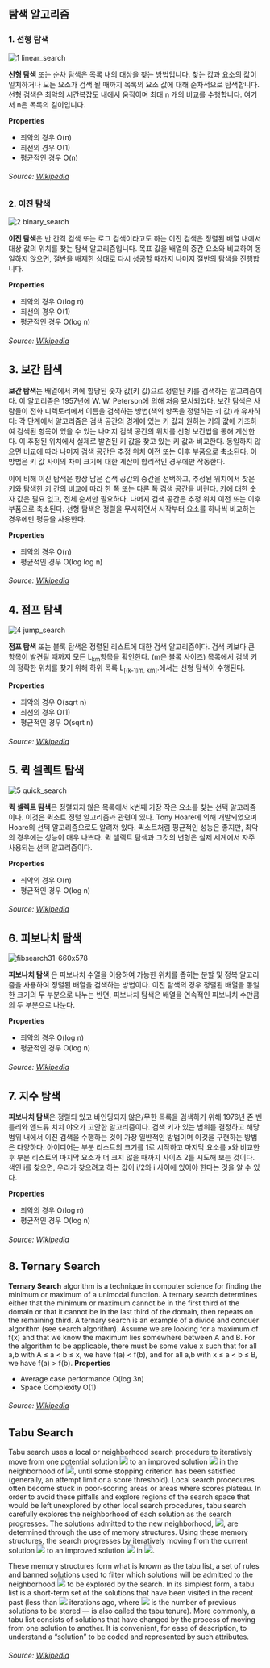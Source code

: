 ## 탐색 알고리즘

### 1. 선형 탐색
![1 linear_search](https://user-images.githubusercontent.com/38908132/49684284-54c6cd80-fb15-11e8-946a-290519ac5588.gif)

**선형 탐색** 또는 순차 탐색은 목록 내의 대상을 찾는 방법입니다. 찾는 값과 요소의 값이 일치하거나 모든 요소가 검색 될 때까지 목록의 요소 값에 대해 순차적으로 탐색합니다. 선형 검색은 최악의 시간복잡도 내에서 움직이며 최대 n 개의 비교를 수행합니다. 여기서 n은 목록의 길이입니다.

__Properties__
* 최악의 경우	O(n)
* 최선의 경우	O(1)
* 평균적인 경우	O(n)

###### Source: [Wikipedia](https://en.wikipedia.org/wiki/Linear_search)

### 2. 이진 탐색
![2 binary_search](https://user-images.githubusercontent.com/38908132/49684281-54c6cd80-fb15-11e8-8d9a-d3928cea5afa.png)

**이진 탐색**은 반 간격 검색 또는 로그 검색이라고도 하는 이진 검색은 정렬된 배열 내에서 대상 값의 위치를 찾는 탐색 알고리즘입니다. 목표 값을 배열의 중간 요소와 비교하여 동일하지 않으면, 절반을 배제한 상태로 다시 성공할 때까지 나머지 절반의 탐색을 진행합니다.

__Properties__
* 최악의 경우	O(log n)
* 최선의 경우	O(1)
* 평균적인 경우	O(log n)

###### Source: [Wikipedia](https://en.wikipedia.org/wiki/Binary_search_algorithm)

## 3. 보간 탐색

**보간 탐색**는 배열에서 키에 할당된 숫자 값(키 값)으로 정렬된 키를 검색하는 알고리즘이다. 이 알고리즘은 1957년에 W. W. Peterson에 의해 처음 묘사되었다. 보간 탐색은 사람들이 전화 디렉토리에서 이름을 검색하는 방법(책의 항목을 정렬하는 키 값)과 유사하다: 각 단계에서 알고리즘은 검색 공간의 경계에 있는 키 값과 원하는 키의 값에 기초하여 검색된 항목이 있을 수 있는 나머지 검색 공간의 위치를 선형 보간법을 통해 계산한다. 이 추정된 위치에서 실제로 발견된 키 값을 찾고 있는 키 값과 비교한다. 동일하지 않으면 비교에 따라 나머지 검색 공간은 추정 위치 이전 또는 이후 부품으로 축소된다. 이 방법은 키 값 사이의 차이 크기에 대한 계산이 합리적인 경우에만 작동한다.

이에 비해 이진 탐색은 항상 남은 검색 공간의 중간을 선택하고, 추정된 위치에서 찾은 키와 탐색한 키 간의 비교에 따라 한 쪽 또는 다른 쪽 검색 공간을 버린다. 키에 대한 숫자 값은 필요 없고, 전체 순서만 필요하다. 나머지 검색 공간은 추정 위치 이전 또는 이후 부품으로 축소된다. 선형 탐색은 정렬을 무시하면서 시작부터 요소를 하나씩 비교하는 경우에만 평등을 사용한다.

__Properties__
* 최악의 경우	O(n)
* 평균적인 경우	O(log log n)

###### Source: [Wikipedia](https://en.wikipedia.org/wiki/Interpolation_search)

## 4. 점프 탐색
![4 jump_search](https://user-images.githubusercontent.com/38908132/49684282-54c6cd80-fb15-11e8-98b3-e3a9108ddf83.jpg)

**점프 탐색** 또는 블록 탐색은 정렬된 리스트에 대한 검색 알고리즘이다. 검색 키보다 큰 항목이 발견될 때까지 모든 L<sub>km</sub>항목을 확인한다. (m은 블록 사이즈) 목록에서 검색 키의 정확한 위치를 찾기 위해 하위 목록 L<sub>[(k-1)m, km]</sub>.에서는 선형 탐색이 수행된다.

__Properties__
* 최악의 경우	O(sqrt n)
* 최선의 경우	O(1)
* 평균적인 경우	O(sqrt n)

###### Source: [Wikipedia](https://en.wikipedia.org/wiki/Jump_search)

## 5. 퀵 셀렉트 탐색
![5 quick_search](https://user-images.githubusercontent.com/38908132/49684283-54c6cd80-fb15-11e8-802f-257c4f85c5fb.gif)

**퀵 셀렉트 탐색**은 정렬되지 않은 목록에서 k번째 가장 작은 요소를 찾는 선택 알고리즘이다. 이것은 퀵소트 정렬 알고리즘과 관련이 있다. Tony Hoare에 의해 개발되었으며 Hoare의 선택 알고리즘으로도 알려져 있다. 퀵소트처럼 평균적인 성능은 좋지만, 최악의 경우에는 성능이 매우 나쁘다. 퀵 셀렉트 탐색과 그것의 변형은 실제 세계에서 자주 사용되는 선택 알고리즘이다.

__Properties__
* 최악의 경우 O(n)
* 평균적인 경우	O(log n)

###### Source: [Wikipedia](https://en.wikipedia.org/wiki/Quickselect)

## 6. 피보나치 탐색
![fibsearch31-660x578](https://user-images.githubusercontent.com/38908132/49605746-b7648000-f9d4-11e8-8d08-6879863aa30b.png)
 
 **피보나치 탐색** 은 피보나치 수열을 이용하여 가능한 위치를 좁히는 분할 및 정복 알고리즘을 사용하여 정렬된 배열을 검색하는 방법이다. 이진 탐색의 경우 정렬된 배열을 동일한 크기의 두 부분으로 나누는 반면, 피보나치 탐색은 배열을 연속적인 피보나치 수만큼의 두 부분으로 나눈다.

__Properties__
* 최악의 경우	O(log n)
* 평균적인 경우 O(log n)

 ###### Source: [Wikipedia](https://en.wikipedia.org/wiki/Fibonacci_search_technique)
 
## 7. 지수 탐색

**피보나치 탐색**은 정렬되 있고 바인딩되지 않은/무한 목록을 검색하기 위해 1976년 존 벤틀리와 앤드류 치치 야오가 고안한 알고리즘이다. 검색 키가 있는 범위를 결정하고 해당 범위 내에서 이진 검색을 수행하는 것이 가장 일반적인 방법이며 이것을 구현하는 방법은 다양하다. 
아이디어는 부분 리스트의 크기를 1로 시작하고 마지막 요소를 x와 비교한 후 부분 리스트의 마지막 요소가 더 크지 않을 때까지 사이즈 2를 시도해 보는 것이다. 색인 i를 찾으면, 우리가 찾으려고 하는 값이 i/2와 i 사이에 있어야 한다는 것을 알 수 있다.
 
 __Properties__
* 최악의 경우	O(log n)
* 평균적인 경우	O(log n)

 ###### Source: [Wikipedia](https://en.wikipedia.org/wiki/Exponential_search)
 
## 8. Ternary Search
 **Ternary Search** algorithm is a technique in computer science for finding the minimum or maximum of a unimodal function. A ternary search determines either that the minimum or maximum cannot be in the first third of the domain or that it cannot be in the last third of the domain, then repeats on the remaining third. A ternary search is an example of a divide and conquer algorithm (see search algorithm).
 Assume we are looking for a maximum of f(x) and that we know the maximum lies somewhere between A and B. For the algorithm to be applicable, there must be some value x such that
 for all a,b with A ≤ a < b ≤ x, we have f(a) < f(b), and
 for all a,b with x ≤ a < b ≤ B, we have f(a) > f(b).
 __Properties__
* Average case performance	O(log 3n)
* Space Complexity O(1)
 ###### Source: [Wikipedia](https://en.wikipedia.org/wiki/Ternary_search)
 
## Tabu Search
Tabu search uses a local or neighborhood search procedure to iteratively move from one potential solution ![](https://wikimedia.org/api/rest_v1/media/math/render/svg/87f9e315fd7e2ba406057a97300593c4802b53e4) to an improved solution ![](https://wikimedia.org/api/rest_v1/media/math/render/svg/0ac74959896052e160a5953102e4bc3850fe93b2) in the neighborhood of ![](https://wikimedia.org/api/rest_v1/media/math/render/svg/87f9e315fd7e2ba406057a97300593c4802b53e4), until some stopping criterion has been satisfied (generally, an attempt limit or a score threshold). Local search procedures often become stuck in poor-scoring areas or areas where scores plateau. In order to avoid these pitfalls and explore regions of the search space that would be left unexplored by other local search procedures, tabu search carefully explores the neighborhood of each solution as the search progresses. The solutions admitted to the new neighborhood, ![](https://wikimedia.org/api/rest_v1/media/math/render/svg/4db1b4a2cfa6f356afe0738e999f0af2bed27f45), are determined through the use of memory structures. Using these memory structures, the search progresses by iteratively moving from the current solution ![](https://wikimedia.org/api/rest_v1/media/math/render/svg/87f9e315fd7e2ba406057a97300593c4802b53e4) to an improved solution ![](https://wikimedia.org/api/rest_v1/media/math/render/svg/0ac74959896052e160a5953102e4bc3850fe93b2) in ![](https://wikimedia.org/api/rest_v1/media/math/render/svg/4db1b4a2cfa6f356afe0738e999f0af2bed27f45).

These memory structures form what is known as the tabu list, a set of rules and banned solutions used to filter which solutions will be admitted to the neighborhood ![](https://wikimedia.org/api/rest_v1/media/math/render/svg/4db1b4a2cfa6f356afe0738e999f0af2bed27f45) to be explored by the search. In its simplest form, a tabu list is a short-term set of the solutions that have been visited in the recent past (less than ![](https://wikimedia.org/api/rest_v1/media/math/render/svg/a601995d55609f2d9f5e233e36fbe9ea26011b3b) iterations ago, where ![](https://wikimedia.org/api/rest_v1/media/math/render/svg/a601995d55609f2d9f5e233e36fbe9ea26011b3b) is the number of previous solutions to be stored — is also called the tabu tenure). More commonly, a tabu list consists of solutions that have changed by the process of moving from one solution to another. It is convenient, for ease of description, to understand a “solution” to be coded and represented by such attributes.
###### Source: [Wikipedia](https://en.wikipedia.org/wiki/Tabu_search)

